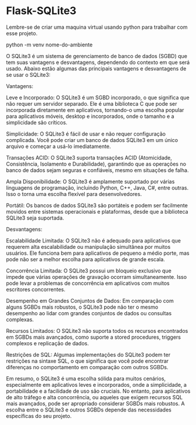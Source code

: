 # Flask-SQLite3

Lembre-se de criar uma maquina virtual usando python para trabalhar com esse projeto.

python -m venv nome-do-ambiente


O SQLite3 é um sistema de gerenciamento de banco de dados (SGBD) que tem suas vantagens e desvantagens, dependendo do contexto em que será usado. Abaixo estão algumas das principais vantagens e desvantagens de se usar o SQLite3:

Vantagens:

Leve e Incorporado: O SQLite3 é um SGBD incorporado, o que significa que não requer um servidor separado. Ele é uma biblioteca C que pode ser incorporada diretamente em aplicativos, tornando-o uma escolha popular para aplicativos móveis, desktop e incorporados, onde o tamanho e a simplicidade são críticos.

Simplicidade: O SQLite3 é fácil de usar e não requer configuração complicada. Você pode criar um banco de dados SQLite3 em um único arquivo e começar a usá-lo imediatamente.

Transações ACID: O SQLite3 suporta transações ACID (Atomicidade, Consistência, Isolamento e Durabilidade), garantindo que as operações no banco de dados sejam seguras e confiáveis, mesmo em situações de falha.

Ampla Disponibilidade: O SQLite3 é amplamente suportado por várias linguagens de programação, incluindo Python, C++, Java, C#, entre outras. Isso o torna uma escolha flexível para desenvolvedores.

Portátil: Os bancos de dados SQLite3 são portáteis e podem ser facilmente movidos entre sistemas operacionais e plataformas, desde que a biblioteca SQLite3 seja suportada.

Desvantagens:

Escalabilidade Limitada: O SQLite3 não é adequado para aplicativos que requerem alta escalabilidade ou manipulação simultânea por muitos usuários. Ele funciona bem para aplicativos de pequeno a médio porte, mas pode não ser a melhor escolha para aplicativos de grande escala.

Concorrência Limitada: O SQLite3 possui um bloqueio exclusivo que impede que várias operações de gravação ocorram simultaneamente. Isso pode levar a problemas de concorrência em aplicativos com muitos escritores concorrentes.

Desempenho em Grandes Conjuntos de Dados: Em comparação com alguns SGBDs mais robustos, o SQLite3 pode não ter o mesmo desempenho ao lidar com grandes conjuntos de dados ou consultas complexas.

Recursos Limitados: O SQLite3 não suporta todos os recursos encontrados em SGBDs mais avançados, como suporte a stored procedures, triggers complexos e replicação de dados.

Restrições de SQL: Algumas implementações do SQLite3 podem ter restrições na sintaxe SQL, o que significa que você pode encontrar diferenças no comportamento em comparação com outros SGBDs.

Em resumo, o SQLite3 é uma escolha sólida para muitos cenários, especialmente em aplicativos leves e incorporados, onde a simplicidade, a portabilidade e a facilidade de uso são cruciais. No entanto, para aplicativos de alto tráfego e alta concorrência, ou aqueles que exigem recursos SQL mais avançados, pode ser apropriado considerar SGBDs mais robustos. A escolha entre o SQLite3 e outros SGBDs depende das necessidades específicas do seu projeto.
